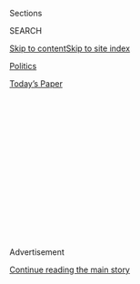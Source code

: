 <div id="app">

<div>

<div>

<div>

<div class="NYTAppHideMasthead css-1q2w90k e1suatyy0">

<div class="section css-ui9rw0 e1suatyy2">

<div class="css-eph4ug er09x8g0">

<div class="css-6n7j50">

</div>

<span class="css-1dv1kvn">Sections</span>

<div class="css-10488qs">

<span class="css-1dv1kvn">SEARCH</span>

</div>

[Skip to content](#site-content)[Skip to site
index](#site-index)

</div>

<div id="masthead-section-label" class="css-1wr3we4 eaxe0e00">

[Politics](https://www.nytimes.com/section/politics)

</div>

<div class="css-10698na e1huz5gh0">

</div>

</div>

<div id="masthead-bar-one" class="section hasLinks css-15hmgas e1csuq9d3">

<div class="css-uqyvli e1csuq9d0">

</div>

<div class="css-1uqjmks e1csuq9d1">

</div>

<div class="css-9e9ivx">

[](https://myaccount.nytimes.com/auth/login?response_type=cookie&client_id=vi)

</div>

<div class="css-1bvtpon e1csuq9d2">

[Today’s
Paper](https://www.nytimes.com/section/todayspaper)

</div>

</div>

</div>

</div>

<div data-aria-hidden="false">

<div id="site-content" data-role="main">

<div>

<div class="css-1aor85t" style="opacity:0.000000001;z-index:-1;visibility:hidden">

<div class="css-1hqnpie">

<div class="css-epjblv">

<span class="css-17xtcya">[Politics](/section/politics)</span><span class="css-x15j1o">|</span><span class="css-fwqvlz">Mueller
Finds No Trump-Russia Conspiracy, but Stops Short of Exonerating
President on
Obstruction</span>

</div>

<div class="css-k008qs">

<div class="css-1iwv8en">

<span class="css-18z7m18"></span>

<div>

</div>

</div>

<span class="css-1n6z4y">https://nyti.ms/2HReyQg</span>

<div class="css-1705lsu">

<div class="css-4xjgmj">

<div class="css-4skfbu" data-role="toolbar" data-aria-label="Social Media Share buttons, Save button, and Comments Panel with current comment count" data-testid="share-tools">

  - 
  - 
  - 
  - 
    
    <div class="css-6n7j50">
    
    </div>

  - 
  - 

</div>

</div>

</div>

</div>

</div>

</div>

<div id="NYT_TOP_BANNER_REGION" class="css-13pd83m">

</div>

<div id="top-wrapper" class="css-1sy8kpn">

<div id="top-slug" class="css-l9onyx">

Advertisement

</div>

[Continue reading the main
story](#after-top)

<div class="ad top-wrapper" style="text-align:center;height:100%;display:block;min-height:250px">

<div id="top" class="place-ad" data-position="top" data-size-key="top">

</div>

</div>

<div id="after-top">

</div>

</div>

<div id="sponsor-wrapper" class="css-1hyfx7x">

<div id="sponsor-slug" class="css-19vbshk">

Supported by

</div>

[Continue reading the main
story](#after-sponsor)

<div id="sponsor" class="ad sponsor-wrapper" style="text-align:center;height:100%;display:block">

</div>

<div id="after-sponsor">

</div>

</div>

<div class="css-1vkm6nb ehdk2mb0">

# Mueller Finds No Trump-Russia Conspiracy, but Stops Short of Exonerating President on Obstruction

</div>

<div class="css-79elbk" data-testid="photoviewer-wrapper">

<div class="css-z3e15g" data-testid="photoviewer-wrapper-hidden">

</div>

<div class="css-1a48zt4 ehw59r15" data-testid="photoviewer-children">

![<span class="css-16f3y1r e13ogyst0" data-aria-hidden="true">The
special counsel, Robert S. Mueller III, and his wife, Ann Standish, near
the White House after attending church on
Sunday.</span><span class="css-cnj6d5 e1z0qqy90" itemprop="copyrightHolder"><span class="css-1ly73wi e1tej78p0">Credit...</span><span><span>Cliff
Owen/Associated
Press</span></span></span>](https://static01.nyt.com/images/2019/03/26/us/politics/26dc-cong-promo/24dc-cong-promo-articleLarge-v2.jpg?quality=75&auto=webp&disable=upscale)

</div>

</div>

<div class="css-xt80pu e12qa4dv0">

<div class="css-18e8msd">

<div class="css-vp77d3 epjyd6m0">

<div class="css-1baulvz">

By [<span class="css-1baulvz" itemprop="name">Mark
Mazzetti</span>](https://www.nytimes.com/by/mark-mazzetti) and
[<span class="css-1baulvz last-byline" itemprop="name">Katie
Benner</span>](https://www.nytimes.com/by/katie-benner)

</div>

</div>

  - March 24,
    2019

  - 
    
    <div class="css-4xjgmj">
    
    <div class="css-d8bdto" data-role="toolbar" data-aria-label="Social Media Share buttons, Save button, and Comments Panel with current comment count" data-testid="share-tools">
    
      - 
      - 
      - 
      - 
        
        <div class="css-6n7j50">
        
        </div>
    
      - 
      - 
    
    </div>
    
    </div>

</div>

</div>

<div class="section meteredContent css-1r7ky0e" name="articleBody" itemprop="articleBody">

<div class="css-1fanzo5 StoryBodyCompanionColumn">

<div class="css-53u6y8">

WASHINGTON — The investigation led by Robert S. Mueller III found no
evidence that President Trump or any of his aides coordinated with the
Russian government’s 2016 election interference, according to a summary
of [the special counsel’s key
findings](https://www.nytimes.com/interactive/2019/03/24/us/politics/barr-letter-mueller-report.html)
made public on Sunday by Attorney General William P. Barr.

Mr. Mueller, who spent nearly two years investigating Moscow’s
determined effort to sabotage the last presidential election, found no
conspiracy “despite multiple offers from Russian-affiliated individuals
to assist the Trump campaign,” Mr. Barr wrote in [a letter to
lawmakers](https://www.nytimes.com/interactive/2019/03/24/us/politics/barr-letter-mueller-report.html).

Mr. Mueller’s team drew no conclusions about whether Mr. Trump illegally
obstructed justice, Mr. Barr said, so he made his own decision. The
attorney general and his deputy, Rod J. Rosenstein, determined that the
special counsel’s investigators had insufficient evidence to establish
that the president committed that offense.

He cautioned, however, that Mr. Mueller’s report states that “while this
report does not conclude that the president committed a crime, it also
does not exonerate him” on the obstruction of justice issue.  

</div>

</div>

<div class="css-1fanzo5 StoryBodyCompanionColumn">

<div class="css-53u6y8">

Still, the release of the findings was a significant political victory
for Mr. Trump and lifted a cloud that has hung over his presidency since
before he took the oath of office. It is also likely to alter discussion
in Congress about the fate of the Trump presidency; some Democrats had
pledged to wait until the special counsel finished his work before
deciding whether to initiate impeachment
proceedings.

</div>

</div>

<div class="css-1sngw6j">

[](https://www.nytimes.com/interactive/2019/03/24/us/politics/barr-letter-mueller-report.html)

<div class="css-1eoytci">

![](https://static01.nyt.com/images/2019/03/24/us/politics/barr-letter-mueller-report-1553456906394/barr-letter-mueller-report-1553456906394-articleLarge-v3.jpg)

</div>

<div class="css-1rha1bf">

## Read Attorney General William Barr’s Summary of the Mueller Report

The letter, by Attorney General William P. Barr, details the main
findings of the special counsel’s two-year investigation into Russian
interference in the 2016 presidential election.

</div>

</div>

<div class="css-1fanzo5 StoryBodyCompanionColumn">

<div class="css-53u6y8">

*\[Read* [*the key Mueller
findings*](https://www.nytimes.com/interactive/2019/03/24/us/politics/barr-letter-mueller-report.html)*.\]*

The president trumpeted the news almost immediately, even as he
mischaracterized the special counsel’s findings. “It was a complete and
total exoneration,” Mr. Trump told reporters in Florida before boarding
Air Force One. “It’s a shame that our country had to go through this. To
be honest, it’s a shame that your president has had to go through this.”

He added, “This was an illegal takedown that failed.”

Mr. Barr’s letter was the culmination of a tense two days since Mr.
Mueller delivered his report to the Justice Department. Mr. Barr spent
the weekend poring over the special counsel’s work, as Mr. Trump
strategized with lawyers and political aides at his Mar-a-Lago estate in
Florida.

Mr. Mueller, who has been a spectral presence in the capital for nearly
two years — so often discussed, but so rarely seen — was photographed
leaving a church on Sunday morning just across Lafayette Square from the
White
House.

</div>

</div>

<div class="audioFigureHeading">

<div class="css-1et479a">

![](https://static01.nyt.com/images/2017/01/29/podcasts/the-daily-album-art/the-daily-album-art-articleInline-v2.jpg?quality=75&auto=webp&disable=upscale)

</div>

### Listen to ‘The Daily’: Coordination: Not Established. Obstruction: More Complicated.

<span class="css-59o34k">What does the Mueller report say? The attorney
general offered an early glimpse.</span>

</div>

<div class="css-qe9gm7">

<div>

<div class="css-1g7y0i5 e1drnplw0">

<div class="css-1ceswkc e1drnplw1">

</div>

<div class="css-f2fzwx e1drnplw2">

<div data-aria-labelledby="modal-title" data-role="region">

<div id="modal-title" class="css-mln36k">

transcript

</div>

<div class="css-pbq7ev">

</div>

<span>Back to The
Daily</span>

<div class="css-f6lhej">

<div class="css-1ialerq">

<div class="css-1701swk">

bars

</div>

<div>

<div class="css-1t7yl1y">

0:00/28:55

</div>

<div class="css-og85jy">

\-28:55

</div>

</div>

</div>

</div>

<div class="css-15fbio0">

<div class="css-1p4nyns">

transcript

## Listen to ‘The Daily’: Coordination: Not Established. Obstruction: More Complicated.

### Hosted by Michael Barbaro, produced by Theo Balcomb and Jessica Cheung, and edited by Lisa Tobin

#### What does the Mueller report say? The attorney general offered an early glimpse.

</div>

  - michael schmidt  
    Hello? Hello? Hello?

  - maggie haberman  
    Hello.

  - michael schmidt  
    Maggie?

  - maggie haberman  
    Hi.

  - michael schmidt  
    Can you hear me?

  - maggie haberman  
    Yes, can you hear me?

  - michael schmidt  
    Yeah, hold on, hold on, hold on. Wearing two headphones right now.

  - maggie haberman  
    Mm. Sounds about right.

  - michael schmidt  
    Can you hear me? Oh, that’s better.

  - maggie haberman  
    We gotcha.
    
    We’re just waiting on the star.

  - michael barbaro  
    Hi.

  - maggie haberman  
    It’s Michael Barbaro, host of “The Daily.”

  - michael schmidt  
    Doo doo doo doo doo doo doo doo doo doo doo doo doo doo doo.

  - michael barbaro  
    From The New York Times, I’m Michael Barbaro. This is “The Daily.”
    Today — Attorney General William Barr has sent a letter to Congress
    summarizing the findings of the special counsel investigation: No
    coordination with Russia. More complicated on obstruction of
    justice. My colleagues Maggie Haberman and Mike Schmidt explain.
    
    It’s Monday, March 25.
    
    O.K. Maggie, like, it is 6:00 p.m. on Sunday evening. Two hours ago,
    the attorney general, Bill Barr, sent a letter to congressional
    leaders outlining the major conclusions of the special counsel’s
    report.

  - michael schmidt  
    The report is broken into two parts. The first one is on the
    biggest, most central question that has surrounded the president
    since he was elected: What are the ties between his campaign and
    Russia? And on that issue, Barr is unequivocal.

  - michael barbaro  
    What does he say?

  - michael schmidt  
    He says there are no ties between what Russia did in the election
    and Trump’s campaign. That despite how aggressively the Russians
    tried to interfere in our election, and even outreach that they made
    to the campaign, they were able to find no evidence that they
    actually worked together.

  - michael barbaro  
    But Mike, help me understand this. In the lead-up to the report, the
    Mueller investigation issued a number of subpoenas and charges that
    felt like they revealed forms of collusion. I’m thinking about
    Papadopoulos, Manafort, a meeting inside Trump Tower that involved
    the president’s son and his son-in-law. Those all felt like forms of
    collusion.

  - michael schmidt  
    I think that what went on was that the Trump campaign was sort of
    collusion-curious in the sense that they were open to sort of
    talking to anyone about anything. And the Russians were reaching out
    right. And that meant that there were a lot of odd contacts that
    occurred. What I think Mueller and Barr are saying is that even
    though a lot of that stuff looks funky, we have no evidence that
    they linked hands and tried to work together to hurt Clinton.

  - michael barbaro  
    So collusion-curious does not equal coordination.

  - maggie haberman  
    No. Being interested in getting information is something that you
    have heard either the president say or people around the president
    say. You know, of course, we took these meetings. Of course when
    people reached out to us, we listened to them. Who wouldn’t? Their
    argument has been that they were just doing what anyone would do.
    And the other argument they’ve made repeatedly is that they were too
    discombobulated and too green and too new at this to even know how
    to collude. And as someone who covered that campaign, I can tell you
    there is some logic to that argument.

  - michael barbaro  
    As somebody who’s slightly more removed from the day to day of this
    investigation than either of you, it’s starting to feel from this
    summary from Bill Barr of the Mueller report that what the
    investigation found was what we all kind of knew the investigation
    found as it was finding. That there was nothing all that big being
    held back. And that helps us understand this conclusion.

  - maggie haberman  
    What we saw in indictments either of Paul Manafort, or of his deputy
    Rick Gates, who pleaded guilty, or of Mike Flynn or George
    Papadopoulos, this might have been, it seems, all there was. This
    was all the information that they were able to prove existed.

  - michael barbaro  
    Mike, what do you think of that?

  - michael schmidt  
    Let’s go back and look at the indictments and guilty pleas. George
    Papadopoulos, a campaign official who had contacts with individuals
    who said the Russians were going to be releasing information about
    Hillary Clinton’s emails before it came out. When George
    Papadopoulos pleads guilty, he does not plead guilty to conspiring
    with the Russians. He pleads guilty to making false statements to
    investigators about that contact. The president’s former national
    security adviser, Michael Flynn, has these odd phone calls with the
    Russian ambassador during the transition in which they discuss
    lifting sanctions that have just been imposed by the Obama
    administration for election meddling. When Mike Flynn goes into
    court to plead guilty, he doesn’t plead guilty to conspiring with
    the Russians. He pleads guilty to making false statements to the
    F.B.I. about it. So as we went along in the investigation over the
    past 22 months, we never saw charges that said that the campaign
    conspired with Russia. There was some question — was Mueller holding
    out something like that until the end? Was he going to wait and then
    make a move on it? Well, today, we know that they never found
    anything.

  - michael barbaro  
    Right. He wasn’t making those kinds of indictments because he didn’t
    have any evidence of it.

  - maggie haberman  
    Or at least he didn’t have enough to bring an indictment. I mean, he
    might have found strains of information, he might have found pieces
    along the way, but it clearly was not enough to bring a charge.

  - michael barbaro  
    So in the end, this was a bunch of people around the president
    lying, perhaps to avoid what might look like coordination if they
    were going to tell the truth, but not actually coordinating,
    according to the legal definition.

  - michael schmidt  
    Correct.

  - michael barbaro  
    And what about the second question in this letter, the question of
    obstruction of justice? What does Barr’s summary of the Mueller
    report say about that?

  - michael schmidt  
    So the obstruction part is not nearly as clean-cut as the collusion
    section. On obstruction, Barr essentially says that Mueller did not
    come to his own determination on whether the president obstructed
    justice. That Mueller could not indict or exonerate the president
    for that charge. But that left the door open for Barr to say, look,
    Mueller has not made a determination on this. I, as the attorney
    general, along with the deputy attorney general, Rod Rosenstein,
    will make that call. And we do not believe there is a case to be
    made the president obstructed justice.

  - michael barbaro  
    I don’t quite understand what’s going on here. Why do we think,
    Mike, that Mueller declined to weigh in on this question of
    obstruction of justice? Why leave it kind of up in the air?

  - maggie haberman  
    There’s not really a full explanation for that. And I’m not sure.
    For the past 22 months, Democrats and a lot of folks in the media
    have built Mueller up as sort of this paragon of justice, and
    someone who was willing and able to go out and make determinations
    and calls on really tough issues in non-partisan, follow-the-facts
    ways. And here, we have Mueller essentially saying, I don’t really
    have a determination on it. For each of the relevant actions, the
    letter says, that were investigated, the report sets out evidence on
    both sides of the question and leaves unresolved what the special
    counsel views as, quote, “difficult issues of law and fact
    concerning whether the president’s actions and intent could be
    viewed as obstruction.” The special counsel states that, quote,
    “while this report does not conclude the president committed a
    crime, it also does not exonerate him.”

  - michael barbaro  
    Let’s pick apart what I think we can all agree is the most salient
    example of this, where maybe disentangling motive and law and
    obstruction of justice is really tangled up. And that would be the
    firing of James Comey. The president at first says it’s not about
    Russia, then goes on television, says, it really is about Russia.
    And yet we all know that the president can pretty much fire anyone
    at that level if he wants to. Is that what Bill Barr, in summarizing
    Mueller, is saying? That this stuff is just really difficult, and so
    we’re not making a call?

  - maggie haberman  
    Mueller is saying this is really difficult, and it’s hard to get in
    the president’s head and know what his intent was and his frame of
    mind was. And he decides that he is not going to be the one to make
    that call. Bill Barr, not wanting, I think, to leave this as an
    open-ended thing puts a pin in it and says, this is done.

  - michael barbaro  
    And says, I will make that call.

  - maggie haberman  
    I will make that call. And we do not believe that this is sufficient
    to say that the president obstructed justice. And remember,
    obstruction of justice was key to Richard Nixon. This was a piece
    that the president’s folks were worried about. They had felt really
    confident the whole time that there would not be an evidence-based
    case of conspiracy related to Russia. But they were concerned about
    what it would find on the obstruction piece.

  - michael schmidt  
    Interestingly — and I still don’t think this issue has gotten enough
    attention — the central question here was the president’s intent
    when he took actions like firing Comey. But at the end of the day,
    the president of the United States never sat for an interview with
    investigators to answer those questions. So here you have the
    attorney general saying, this thing is done, but we’ve never heard
    from Donald Trump on it. And the reason we never heard from Donald
    Trump on it was that his lawyers were so afraid that if he sat down
    to answer questions, he would make a factually inaccurate statement
    and would increase his criminal exposure.

  - michael barbaro  
    And it’s within the president’s rights not to sit down for such an
    interview.

  - michael schmidt  
    That’s not true. The Justice Department could have subpoenaed him
    for an interview.

  - michael barbaro  
    But why didn’t they?

  - michael schmidt  
    One of the unanswered questions in this. But in an investigation
    where the central question was what was the president’s intent, Bob
    Mueller was never able to ask him that question.

  - michael barbaro  
    But he wasn’t able to ask him the question because he never issued a
    subpoena. He never pursued all legal avenues?

  - maggie haberman  
    We don’t know whether he pursued a legal avenue and was told that
    there wasn’t sufficient anything to go get a subpoena, or whether he
    just didn’t seek one. And that is, to me right now as we sit here,
    an open question. I don’t know whether Bob Mueller actually sought
    to go after this subpoena, which a lot of people thought that he
    would do. We’re not going to know for some time.

  - michael schmidt  
    But what we did learn on Friday when Barr first announced the end of
    the Mueller investigation was there was no instance in the
    investigation where Mueller wanted to take a major step, like indict
    someone, or subpoena them, or get a search warrant, in which he was
    told by his superiors at the Justice Department that he could not do
    that. So that would sort of bolster the argument that Mueller was
    not stopped by the Justice Department from seeking a subpoena to
    interview the president. He’s saying there were no instances in
    which Mueller was stopped from moving forward with something he
    wanted to do.

  - michael barbaro  
    No matter what, in this moment where so much of this second question
    of obstruction of justice comes down to the president’s motivation,
    which is essentially a matter of getting into someone’s head, never
    hearing from President Trump feels very significant.

  - maggie haberman  
    It’s a huge deal. Barr lays it out in this letter to Congress about
    what Mueller’s thinking was, where he describes that the report sets
    out evidence on both sides of the question. And I think what you
    have there is the president’s lawyers have repeatedly offered up
    explanations for why the president could have been doing something
    that were not necessarily nefarious or that were not undermining.
    And the main thing that they have said over and over is, this isn’t
    obstruction because it’s all playing out in public. It’s not hidden.
    He has a right to express his views as a citizen of the country. And
    I anticipate that should we ever see what is in this report, that is
    going to show up a lot.

  - michael schmidt  
    When Maggie and I would talk to Rudy Giuliani during the
    investigation —

  - michael barbaro  
    The president’s lawyer.

  - michael schmidt  
    He would say things like, obstruction of justice and trying to
    interfere in an investigation is going into a dark alley and
    threatening to break someone’s leg if they cooperate with
    investigators. It’s bribing someone to not testify. But what
    Giuliani said is that all this stuff is happening out in the open.
    He’s not trying to twist anyone’s arm. He’s just blowing off steam
    about the investigation. And what conspiracy is there in that?

  - michael barbaro  
    Were either of you surprised by either of these actions outlined in
    this letter when it comes to obstruction of justice — by Mueller
    declining to make a call, or by Barr being so quick to make a call?

  - maggie haberman  
    I was not surprised that Mueller didn’t make a call. I was surprised
    that Barr moved so quickly. I did not think that the collusion
    aspect of this letter was going to be revelatory, but I did think
    that the obstruction one possibly would be. And it shuts it down
    definitively. There is a piece of the letter that we haven’t talked
    about, which is that Bill Barr, the attorney general, tells Congress
    that Robert Mueller, the special counsel, recognized that, quote,
    “the evidence does not establish that the president was involved
    in an underlying crime related to Russian election interference. And
    that while not determinative, the absence of such evidence bears
    upon the president’s intent with respect to obstruction.” So a big
    piece of the thinking for Barr seems to have been that since there
    is not an underlying crime that was found related to the president,
    that obstruction is harder to prove.

  - michael barbaro  
    In other words, there is a connection between these two questions.
    Between coordination and obstruction of justice. That if there was
    no coordination, if there is no original sin, then it’s hard to
    establish that there was obstruction of justice.

  - maggie haberman  
    Right. If there is no crime that was committed, it is hard to
    suggest that the president was trying to obstruct justice in the
    course of pursuing evidence about that crime. And that is an
    argument that Mike and I also heard the president’s lawyers say
    repeatedly, which was that there couldn’t be obstruction of justice
    because there’s nothing to obstruct.

  - michael barbaro  
    Does that seem like universally sound legal logic? That you can’t
    commit a crime in obstructing investigations into something that
    wasn’t a crime? Because it certainly feels like if someone’s
    investigating me, and I decide to stop the investigation in
    violation of the law, that that could be itself a violation of a
    law, separate and apart from whether or not what I was being
    investigated for in the first place was a crime? I mean, are those
    two things necessarily connected?

  - michael schmidt  
    I think there’s two reasons why the Justice Department would not
    want to bring a case like this. The first is that if there’s not an
    underlying crime, then do you really want to bring an obstruction
    case? Do you really want to go to court to try and convince a jury
    that someone took actions where there was nothing to cover up? I
    think that’s a tough case to make. The second thing is that while
    the president huffed and puffed a lot about this investigation, I’m
    not sure how much real damage it did to it. Bob Mueller was able to
    pursue his inquiry. He was not fired. They finished what they had.
    They weren’t impeded by the Justice Department. So what was the real
    damage? If the president was obstructing, how did he really hurt the
    investigation? Give me the damage report. And I don’t think at the
    end of the day there was that much that actually hurt Mueller’s
    team’s ability to do their job. It may have been loud, it may have
    been annoying, it may have been dispiriting. But I think they were
    able to pursue what they needed to.

  - maggie haberman  
    I think, also, there’s a third point, which is that I think that Bob
    Mueller was very mindful that he was dealing with the presidency and
    the damage that an ongoing case like this, if it was iffy, and not
    locked solid, not completely nailed down, could cause not just the
    office of the presidency, but the kind of trauma that brings to a
    country.

  - michael barbaro  
    I’m very struck as we’re talking, Maggie and Mike, that, at least
    according to this letter, this is exactly what we have had in front
    of us all along.

  - maggie haberman  
    Unless the report has a lot of information that we’re not seeing,
    what we saw play out publicly is what was there. The attorney
    general made clear that this investigation was ending without a
    recommendation of more indictments. That includes sealed
    indictments. This is what we’re getting. It will now move to Capitol
    Hill, and Democrats will seek to get as much material as they can.
    But in terms of the part the president was really concerned about in
    terms of Mueller, that is over.

  - michael barbaro  
    So let’s talk about what Congress is going to do now. Congressional
    leaders have just received this letter. Mike, you have told us in
    the past that Democrats were going to be very cautious in how they
    proceeded under any circumstances. And that if Mueller didn’t find
    the sort of thing that would force even Republicans in Congress to
    acknowledge that the president had violated the law, impeachment
    proceedings would be very unlikely. And it seems like this letter is
    not at all what Democrats would have needed to move forward in that
    sort of way.

  - michael schmidt  
    I think it takes a lot of wind out of their sails. They basically
    have full-blown investigations into obstruction and collusion going
    on. And here, you have Mueller, someone who has far better tools
    than they will ever have to investigate, coming out and clearing the
    president on the Russia issue and giving a mixed message on
    obstruction that allows Barr to clear him there. It gives the
    Republicans a very good argument to say, why are you guys continuing
    to look at these issues? Why are you continuing to rummage around in
    the president’s life when we’ve received clarity on this from the
    Justice Department? So I think it hurts them.

  - maggie haberman  
    I think that you’re going to see Nancy Pelosi, the Democratic House
    speaker, proceed carefully. As of late evening Sunday, she still had
    not said anything about how she was going to handle this. And I
    think that you are going to see a lot of Republicans reminding
    Democrats that they were holding Robert Mueller up as this avatar of
    credibility when the investigation was going on, so that it is hard
    to now say, we need to know more, because we need to make a
    determination that he couldn’t. That will almost inevitably look
    very political.

  - michael schmidt  
    So the Democrats are going to ask for everything that Mueller had in
    the report. And it’s clear from the letter that a lot of obstruction
    of justice issues were looked at and detailed and analyzed. And the
    question is that if the Democrats get their hands on that, how
    damaging is the obstruction stuff? And is it strong enough to give
    Democrats more of an oomph on their obstruction investigation?

  - michael barbaro  
    Is it both of your understandings that Congress will get a full copy
    of the Mueller report that they can then examine for these answers?

  - maggie haberman  
    I don’t think that’s been resolved yet.

  - michael schmidt  
    That’s the big question.

  - michael barbaro  
    Maggie, after months of the president calling the Mueller
    investigation a witch hunt or worse, would it be better now for him
    to lean into that description or turn around and say, you know, this
    investigation is the gold star of investigations, and it says I’m in
    the clear?

  - maggie haberman  
    There are a lot of people in the White House who are encouraging the
    president to turn and say, this was a highly respected prosecutor
    who just said there was no collusion. And I hope we can all accept
    this and move on, and try to strike a healing note. It is the
    president’s political instinct to burrow into his base and say, this
    was a witch hunt, this was a hoax. And that is what I have heard a
    number of his advisers say publicly in the last few hours. It’s what
    his son said in a statement that he gave me. I think they are going
    to go full-on by telling people this was a waste of two years. This
    was an effort to undo an electoral result in 2016, and don’t let
    this happen again.

  - michael barbaro  
    And I wonder if you can explain for listeners why it wasn’t what you
    just said the president might call it — a waste of two years. A
    waste of everyone’s time and an effort to politically undermine him.

  - maggie haberman  
    It might have had the effect of undermining him. That might have
    been one of the impacts. But we do know, based on numerous
    assessments from the intelligence community, that Russians did seek
    to interfere in the 2016 election. We do know that there were many
    contacts between Russians and people involved in the Trump campaign.
    So trying to find out what was at the heart of that, one would
    think, was not a waste of time. And now there is an answer. There is
    a world in which the president could say, this gave me a clean bill
    of health, and now you can trust me going forward.

  - michael barbaro  
    Mike, I want to ask you the same question. What is your explanation
    for why this investigation was not a waste of time?

  - michael schmidt  
    Well, there were legitimate issues and questions that had to be
    answered. And along the way, the president took action after action
    that only made the perception that he did something wrong worse. He
    fired the F.B.I. director. He asked the F.B.I. director to end an
    investigation into whether his former national security adviser was
    talking improperly to the Russian ambassador. He said things
    publicly about the investigation time and time again to demonize the
    investigators. He criticized his own attorney general, who recused
    himself from the Russia investigation. He called Mueller’s team a
    bunch of angry Democrats. He made the perception worse. And there
    were things that he did that walked up to the line of obstruction
    and had to be looked at, that had to be sorted through. Whether it
    was to clear the president and say, hey, look, he did nothing wrong,
    for his sake, or to give the public some confidence that the
    president of the United States was not a Russian agent.

  - michael barbaro  
    So among the questions that had to be answered in an investigation
    into Russian interference in our election, regardless of the answer,
    was what was the president’s role in this? And it happens to be that
    the answer was seemingly nothing illegal. But that answer had to be
    unearthed.

  - michael schmidt  
    A significant portion of the country thought that the president of
    the United States either wittingly or unwittingly had worked with a
    foreign adversary to influence the election. That was something that
    had to be looked into.

  - michael barbaro  
    And because he didn’t do that, Bill Barr also believes he did not
    obstruct this investigation.

  - michael schmidt  
    There was nothing to obstruct.

  - maggie haberman  
    At least that’s what they found.

  - michael barbaro  
    No one asked me, but —

  - maggie haberman  
    Michael, what do you think?

  - michael barbaro  
    I think that Russia could never have fathomed just how cosmically
    disruptive their efforts to influence the election would be.

  - maggie haberman  
    I think they succeeded beyond their wildest dreams, yes.

  - michael schmidt  
    Look at how distracted we’ve been as a country because of this for
    the past two years. Think about all the other issues that we could
    have been talking about or looking at. This was an enormous,
    enormous distraction for the country.

  - maggie haberman  
    And for Donald Trump.

  - michael barbaro  
    Maggie, Mike, thank you very much.

  - maggie haberman  
    Thank you.

  - michael schmidt  
    Thanks for having us.

  - archived recording (donald trump)  
    So after a long look, after a long investigation,
    
    after so many people have been so badly hurt, after not looking at
    the other side, where a lot of bad things happened, a lot of
    horrible things happened, a lot of very bad things happened for our
    country, it was just announced there was no collusion with Russia.
    The most ridiculous thing I’ve ever heard —

michael barbaro

On Sunday afternoon, on his way back to Washington from his home in
Florida, President Trump addressed the major findings of the Mueller
report.

  - archived recording (donald trump)  
    There was no obstruction, and none whatsoever. And it was a complete
    and total exoneration. It’s a shame that our country had to go
    through this. To be honest, it’s a shame that your president has had
    to go through this for — before I even got elected, it began. And it
    began illegally. And hopefully, somebody is going to look at the
    other side. This was an illegal takedown that failed. And hopefully,
    somebody is going to be looking at the other side. So it’s complete
    —

michael barbaro

Not long after, the Democratic chairman of the House Judiciary
Committee, Representative Jerry Nadler of New York, disputed the
president’s characterization of the Mueller report during a news
conference in New York.

  - archived recording (jerry nadler)  
    Earlier today, I received a four-page letter from Attorney General
    Barr outlining his summary of Special Counsel Robert Mueller’s
    report while making a few questionable legal arguments of his own. I
    take from this letter three points. First, President Trump is wrong.
    This report does not amount to a so-called “total exoneration.”

michael barbaro

Nadler seemed to accept Mueller’s conclusion that the president did not
coordinate with Russia, but seized on less definitive statements made by
Mueller and Barr about whether the president obstructed justice.

  - archived recording (jerry nadler)  
    The attorney general’s comments make it clear that Congress must
    step in to get the truth and provide full transparency to the
    American people. The president has not been exonerated by the
    special counsel. Yet the attorney general has decided not to go
    further or, apparently, to share those findings with the public. We
    cannot simply rely on what may be a hasty partisan interpretation of
    the facts.

michael barbaro

That’s it for “The Daily.” I’m Michael Barbaro. See you tomorrow.

</div>

</div>

</div>

</div>

</div>

</div>

<div class="css-1fanzo5 StoryBodyCompanionColumn">

<div class="css-53u6y8">

Hours later, Mr. Barr delivered his letter describing the special
counsel’s findings to Congress. But congressional Democrats have
demanded more, and the letter could be just the beginning of [a lengthy
constitutional
battle](https://www.nytimes.com/2019/03/22/us/politics/executive-privilege-mueller.html)
between Congress and the Justice Department about whether Mr. Mueller’s
full report will be made public. Democrats have also called for the
attorney general to turn over all of the special counsel’s investigative
files.

Mr. Barr’s letter said that his “goal and intent” was to release as much
of the Mueller report as possible, but warned that some of the report
was based on grand jury material that “by law cannot be made public.”
Mr. Barr planned at a later date to send lawmakers the detailed summary
of Mr. Mueller’s full report that the attorney general is required under
law to deliver to Capitol Hill.

</div>

</div>

![<span class="css-16f3y1r e13ogyst0">“It was just announced there was
no collusion with Russia,” President Trump said Sunday after the
attorney general’s summary was released. Mr. Trump added: “It’s a shame
that our country had to go through
this.”</span><span class="css-cch8ym"><span class="css-1dv1kvn">Credit</span><span class="css-cnj6d5 e1z0qqy90" itemprop="copyrightHolder"><span class="css-1ly73wi e1tej78p0">Credit...</span><span>Tom
Brenner for The New York
Times</span></span></span>](https://static01.nyt.com/images/2019/03/26/us/26trump-video/25trump-video-videoSixteenByNine3000.jpg)

<div class="css-1fanzo5 StoryBodyCompanionColumn">

<div class="css-53u6y8">

Lawmakers on Sunday also criticized Mr. Barr’s conclusion that the
president had not obstructed justice — which requires making a
determination about whether Mr. Trump had “corrupt intent” when he took
steps to impede the investigation at different turns — when the special
counsel’s team never questioned the president in person. After months of
debate over a potential interview, Mr. Mueller’s investigators agreed to
accept written answers from the president.

Mr. Barr’s letter said that the Mueller report identified no actions
that, in his and Mr. Rosenstein’s minds, “constitute obstructive
conduct, had a nexus to a pending or contemplated proceeding, and were
done with corrupt intent.” Mr. Barr did not consult Mr. Mueller in
writing his letter to leaders of the congressional judiciary committees,
a Justice Department official said on Sunday.

Shortly after the release of the Mueller findings, Representative
Jerrold Nadler of New York, the chairman of the House Judiciary
Committee, [said on
Twitter](https://twitter.com/RepJerryNadler/status/1109913142933573632)
that he planned to call Mr. Barr to testify about what he said were
“very concerning discrepancies and final decision making at the
Justice Department.”

</div>

</div>

<div class="css-1fanzo5 StoryBodyCompanionColumn">

<div class="css-53u6y8">

The Russia investigation has buffeted the White House from the earliest
days of the Trump administration, with many current and former aides to
Mr. Trump brought for questioning to the special counsel’s warren of
offices in a plain office building in downtown Washington. F.B.I. agents
fanned out across the nation and traveled to numerous foreign countries.
Members of Mr. Mueller’s team questioned some witnesses at airports
after they landed in the United States.

Ultimately, a half-dozen former Trump aides [were indicted or convicted
of
crimes](https://www.nytimes.com/interactive/2018/08/21/us/mueller-trump-charges.html),
most for conspiracy or lying to investigators. Twenty-five Russian
[intelligence
operatives](https://www.nytimes.com/2018/07/13/us/politics/mueller-indictment-russian-intelligence-hacking.html)
and [experts in social media
manipulation](https://www.nytimes.com/2018/02/16/us/politics/russians-indicted-mueller-election-interference.html)
were charged last year in two extraordinarily detailed indictments
released by the special counsel. The inquiry concluded without charging
any Americans for conspiring with the Russian
campaign.

</div>

</div>

<div class="css-1sngw6j">

[](https://www.nytimes.com/interactive/2019/03/20/us/politics/mueller-investigation-people-events.html)

<div class="css-1eoytci">

![](https://static01.nyt.com/images/2019/03/15/us/mueller-report-people-events-promo-1552676143429/mueller-report-people-events-promo-1552676143429-articleLarge-v3.jpg)

</div>

<div class="css-1rha1bf">

## Mueller Report: Who and What the Special Counsel Investigated

More than two years of criminal indictments and steady revelations about
Trump campaign contacts with Russians reveal the scope of the special
counsel investigation.

</div>

</div>

<div class="css-1fanzo5 StoryBodyCompanionColumn">

<div class="css-53u6y8">

The findings could bring closure for some who have obsessed over the
myriad threads of a byzantine investigation. A cottage industry of
Mueller watchers has spent months on social media and cable news
debating thorny constitutional issues, spinning conspiracy theories and
amassing encyclopedic details about once obscure figures — Carter Page,
Konstantin V. Kilimnik, George Papadopoulos and others.

How many minds it changes is another matter. Opinions have hardened over
time, with many Americans already convinced they knew the answers before
Mr. Mueller submitted his conclusions. Some believe that the special
counsel’s previous indictments, twinned with voluminous news reporting,
have already shown a conspiracy between the Trump campaign and the
Kremlin. Some believe that the investigation is, as Mr. Trump has long
described it, a “witch hunt.”

To prove a conspiracy, former prosecutors said, Mr. Mueller’s team would
have had to show that Mr. Trump or one or more of his associates agreed
that Russia should interfere in the election through computer espionage,
illegal use of social media or other criminal means.

Campaign officials at times were eager to accept benefits from Russia’s
covert operation. “I love it,” Donald Trump Jr., the president’s eldest
son, responded when an intermediary said a Russian emissary wanted to
give the campaign damaging information on Hillary Clinton at a Trump
Tower meeting in June 2016.

</div>

</div>

<div class="css-1fanzo5 StoryBodyCompanionColumn">

<div class="css-53u6y8">

Mr. Trump himself urged Russia to try to unearth deleted emails from a
private server Mrs. Clinton had used when she was secretary of state.

</div>

</div>

<div class="css-79elbk" data-testid="photoviewer-wrapper">

<div class="css-z3e15g" data-testid="photoviewer-wrapper-hidden">

</div>

<div class="css-1a48zt4 ehw59r15" data-testid="photoviewer-children">

![<span class="css-16f3y1r e13ogyst0" data-aria-hidden="true">William P.
Barr, the attorney general, leaving his home on Sunday morning in
McLean,
Va.</span><span class="css-cnj6d5 e1z0qqy90" itemprop="copyrightHolder"><span class="css-1ly73wi e1tej78p0">Credit...</span><span>Alex
Wong/Getty
Images</span></span>](https://static01.nyt.com/images/2019/03/25/us/25dc-mueller-2/25dc-mueller-2-articleLarge.jpg?quality=75&auto=webp&disable=upscale)

</div>

</div>

<div class="css-1fanzo5 StoryBodyCompanionColumn">

<div class="css-53u6y8">

And Roger J. Stone, Jr., the president’s longtime friend, tried to
enlist intermediaries to connect with WikiLeaks, Russia’s chosen
depository for Democratic emails stolen by Russian hackers.

But absent an agreement with the Russian government to break the law,
former Justice Department officials said, none of that made Mr. Trump or
his associates into co-conspirators with the Kremlin.

“There is a big difference between saying, ‘Gosh, I think WikiLeaks has
the ability to hack into the Democratic National Committee computers’
and saying ‘We would like them to dump those out in the public, so let’s
call them up and ask them to do that,’” said Mary McCord, a former
top-ranking national security official at the Justice Department.

The release of Mr. Mueller’s findings could force a decision by
Democrats on a simmering issue they have said would wait until the
investigation’s end: whether to begin impeachment proceedings against
the president. Speaker Nancy Pelosi of California has said it would not
be “worth it” to try to impeach Mr. Trump, but suggested she could
change her mind if an overwhelming bipartisan consensus emerged.

</div>

</div>

<div class="css-1fanzo5 StoryBodyCompanionColumn">

<div class="css-53u6y8">

For months, the president and his lawyers have waged as much of a public
relations campaign as a legal one — [trying to discredit the Mueller
investigation](https://www.nytimes.com/2019/02/19/us/politics/trump-investigations.html)
to keep public opinion from swaying lawmakers to move against Mr.
Trump.

</div>

</div>

<div class="css-1sngw6j">

[](https://www.nytimes.com/interactive/2019/03/21/us/the-mueller-report-photos.html)

<div class="css-1eoytci">

![](https://static01.nyt.com/images/2019/03/21/us/00dc-muellervisuals-promo/00dc-muellervisuals-promo-articleLarge.jpg)

</div>

<div class="css-1rha1bf">

## Glimpses of the Mystery That Is the Mueller Investigation

Here are some pieces of the jigsaw puzzle. The full picture is missing.

</div>

</div>

<div class="css-1fanzo5 StoryBodyCompanionColumn">

<div class="css-53u6y8">

Mr. Mueller’s work has proceeded in the face of blistering attacks by
Mr. Trump and his allies, who painted the investigation as part of a
relentless campaign by the “deep state” to reverse the results of the
2016 election.

He was [given a wide
mandate](https://www.justice.gov/opa/press-release/file/967231/download "PDF")
— to investigate not only Russian election interference but also “any
matters that may arise directly from that investigation.” Mr. Mueller
has farmed out multiple aspects of his inquiry to several United States
attorneys’ offices, and those investigations continue.

Mr. Barr’s letter said that the special counsel’s office employed 19
lawyers and was assisted by about 40 F.B.I. agents, intelligence
analysts, forensic accountants and other staff. About 500 witnesses were
interviewed, and 13 foreign governments were asked to turn over
evidence.

Over all, the special counsel’s office issued more than 2,800 subpoenas,
executed nearly 500 search warrants and obtained more than 230 orders
for communications records.

The Justice Department regulations governing the Mueller inquiry only
required the special counsel to give a succinct, confidential report to
the attorney general explaining his decisions to either seek — or
decline to seek — further criminal charges. Mr. Mueller operated under
tighter restrictions than similar past inquiries, notably the
investigation of President Bill Clinton by Ken Starr, who ended up
delivering a 445-page report in 1998 that contained lascivious details
about an affair the president had with a White House intern.

Mr. Mueller will not recommend new indictments, ending speculation that
he might charge some of Mr. Trump’s aides in the future. The Justice
Department’s general practice is not to identify the targets of its
investigations if prosecutors decide not to bring charges, so as not to
tarnish their reputations. Mr. Rosenstein emphasized this point in a
speech last month.

“It’s important,” Mr. Rosenstein said, “for government officials to
refrain from making allegations of wrongdoing when they’re not backed by
charges that we are prepared to prove in court.”

</div>

</div>

</div>

<div>

</div>

<div>

</div>

<div>

</div>

<div>

<div id="bottom-wrapper" class="css-1ede5it">

<div id="bottom-slug" class="css-l9onyx">

Advertisement

</div>

[Continue reading the main
story](#after-bottom)

<div id="bottom" class="ad bottom-wrapper" style="text-align:center;height:100%;display:block;min-height:90px">

</div>

<div id="after-bottom">

</div>

</div>

</div>

</div>

</div>

## Site Index

<div>

</div>

## Site Information Navigation

  - [© <span>2020</span> <span>The New York Times
    Company</span>](https://help.nytimes.com/hc/en-us/articles/115014792127-Copyright-notice)

<!-- end list -->

  - [NYTCo](https://www.nytco.com/)
  - [Contact
    Us](https://help.nytimes.com/hc/en-us/articles/115015385887-Contact-Us)
  - [Work with us](https://www.nytco.com/careers/)
  - [Advertise](https://nytmediakit.com/)
  - [T Brand Studio](http://www.tbrandstudio.com/)
  - [Your Ad
    Choices](https://www.nytimes.com/privacy/cookie-policy#how-do-i-manage-trackers)
  - [Privacy](https://www.nytimes.com/privacy)
  - [Terms of
    Service](https://help.nytimes.com/hc/en-us/articles/115014893428-Terms-of-service)
  - [Terms of
    Sale](https://help.nytimes.com/hc/en-us/articles/115014893968-Terms-of-sale)
  - [Site
    Map](https://spiderbites.nytimes.com)
  - [Help](https://help.nytimes.com/hc/en-us)
  - [Subscriptions](https://www.nytimes.com/subscription?campaignId=37WXW)

</div>

</div>

</div>

</div>
